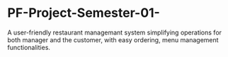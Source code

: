 # PF-Project-Semester-01-
A user-friendly restaurant managemant system simplifying operations for both manager and the customer, with easy ordering, menu management functionalities.
